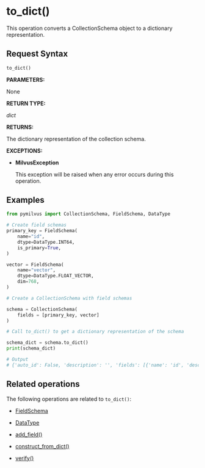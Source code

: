 # to_dict()

This operation converts a CollectionSchema object to a dictionary representation.

## Request Syntax

```python
to_dict()
```

__PARAMETERS:__

None

__RETURN TYPE:__

_dict_

__RETURNS:__

The dictionary representation of the collection schema.

__EXCEPTIONS:__

- __MilvusException__

    This exception will be raised when any error occurs during this operation.

## Examples

```python
from pymilvus import CollectionSchema, FieldSchema, DataType  

# Create field schemas
primary_key = FieldSchema(
    name="id",
    dtype=DataType.INT64,
    is_primary=True,
)

vector = FieldSchema(
    name="vector",
    dtype=DataType.FLOAT_VECTOR,
    dim=768,
)

# Create a CollectionSchema with field schemas

schema = CollectionSchema(
    fields = [primary_key, vector]
)

# Call to_dict() to get a dictionary representation of the schema 

schema_dict = schema.to_dict()  
print(schema_dict)

# Output
# {'auto_id': False, 'description': '', 'fields': [{'name': 'id', 'description': '', 'type': <DataType.INT64: 5>, 'is_primary': True, 'auto_id': False}, {'name': 'vector', 'description': '', 'type': <DataType.FLOAT_VECTOR: 101>, 'params': {'dim': 768}}]}
```

## Related operations

The following operations are related to `to_dict()`:

- [FieldSchema](./ORM/FieldSchema.md)

- [DataType](./Collections/DataType.md)

- [add_field()](./add_field.md)

- [construct_from_dict()](./construct_from_dict.md)

- [verify()](./verify.md)

